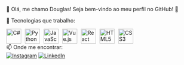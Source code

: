 👋 Olá, me chamo Douglas!
Seja bem-vindo ao meu perfil no GitHub! 🚀

🔧 Tecnologias que trabalho:
<div style="display: flex; align-items: center; gap: 10px;"> <img src="https://cdn.jsdelivr.net/gh/devicons/devicon/icons/csharp/csharp-original.svg" width="40" height="40" alt="C#"/> <img src="https://cdn.jsdelivr.net/gh/devicons/devicon/icons/python/python-original.svg" width="40" height="40" alt="Python"/> <img src="https://cdn.jsdelivr.net/gh/devicons/devicon/icons/javascript/javascript-original.svg" width="40" height="40" alt="JavaScript"/> <img src="https://cdn.jsdelivr.net/gh/devicons/devicon/icons/vuejs/vuejs-original.svg" width="40" height="40" alt="Vue.js"/> <img src="https://cdn.jsdelivr.net/gh/devicons/devicon/icons/react/react-original.svg" width="40" height="40" alt="React"/> <img src="https://cdn.jsdelivr.net/gh/devicons/devicon/icons/html5/html5-original.svg" width="40" height="40" alt="HTML5"/> <img src="https://cdn.jsdelivr.net/gh/devicons/devicon/icons/css3/css3-original.svg" width="40" height="40" alt="CSS3"/> </div>
📫 Onde me encontrar:
<div> <a href="https://www.instagram.com/dg.modolo/" target="_blank"><img loading="lazy" src="https://img.shields.io/badge/-Instagram-%23E4405F?style=for-the-badge&logo=instagram&logoColor=white" alt="Instagram"></a> <a href="https://www.linkedin.com/in/douglasmodolo/" target="_blank"><img loading="lazy" src="https://img.shields.io/badge/-LinkedIn-%230077B5?style=for-the-badge&logo=linkedin&logoColor=white" alt="LinkedIn"></a> </div>
